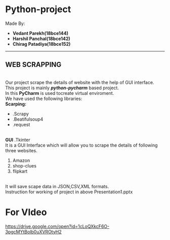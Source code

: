 # Python-project
Made By:
<b><ul>
<li>Vedant Parekh(18bce144)
<li>Harshil Panchal(18bce142)
<li>Chirag Patadiya(18bce152)
</ul></b>
<hr>
<h2>WEB SCRAPPING</h2>
<br> Our project scrape the details of website with the help  of GUI interface.
<br>This project is mainly <b><i>python-pycharm</b></i> based project.
<br> In this <b>PyCharm</b> is used tocreate virtual enviroment.
<br>We have used the following libraries:
<br><b>Scarping:</b>
      <ul>
      <li>.Scrapy
      <li>.Beatifulsoup4
      <li>.request</ul>
<br><b>GUI</b>
      .Tkinter
<br>It is a GUI Interface which will allow you to scrape the details of following three websites.
  <ol><li>Amazon
  <li>shop-clues
  <li>flipkart</ol>
<br>It will save scape data in JSON,CSV,XML formats.
<br>Instruction for working of project in above Presentation1.pptx
<h1>For VIdeo</h1>
<a href="https://drive.google.com/drive/u/1/folders/1cLoQXkcF6O-3pgcMYtBolb0uXVROtyH2">https://drive.google.com/open?id=1cLoQXkcF6O-3pgcMYtBolb0uXVROtyH2</a>
